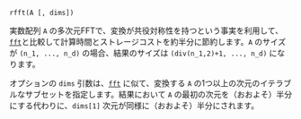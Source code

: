 ```
rfft(A [, dims])
```

実数配列 `A` の多次元FFTで、変換が共役対称性を持つという事実を利用して、[`fft`](@ref)と比較して計算時間とストレージコストを約半分に節約します。`A` のサイズが `(n_1, ..., n_d)` の場合、結果のサイズは `(div(n_1,2)+1, ..., n_d)` になります。

オプションの `dims` 引数は、[`fft`](@ref) に似て、変換する `A` の1つ以上の次元のイテラブルなサブセットを指定します。結果において `A` の最初の次元を（おおよそ）半分にする代わりに、`dims[1]` 次元が同様に（おおよそ）半分にされます。
